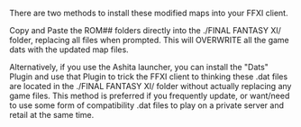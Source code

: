 There are two methods to install these modified maps into your FFXI client.

Copy and Paste the ROM## folders directly into the ./FINAL FANTASY XI/ folder,
    replacing all files when prompted. This will OVERWRITE all the game dats
    with the updated map files.

Alternatively, if you use the Ashita launcher, you can install the "Dats" Plugin
    and use that Plugin to trick the FFXI client to thinking these .dat files
    are located in the ./FINAL FANTASY XI/ folder without actually replacing
    any game files.
    This method is preferred if you frequently update, or want/need to use some
    form of compatibility .dat files to play on a private server and retail at
    the same time.
